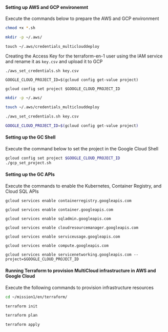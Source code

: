 #### Setting up AWS and GCP environemnt
Execute the commands below to prepare the AWS and GCP environment
```bash
chmod +x *.sh
```
```bash
mkdir -p ~/.aws/
```
```
touch ~/.aws/credentials_multiclouddeploy
```
Creating the Access Key for the terraform-en-1 user using the IAM service and rename it as `key.csv` and upload it to GCP

```
./aws_set_credentials.sh key.csv
```
```
GOOGLE_CLOUD_PROJECT_ID=$(gcloud config get-value project)
```
```
gcloud config set project $GOOGLE_CLOUD_PROJECT_ID
```

```bash
mkdir -p ~/.aws/
```
```bash
touch ~/.aws/credentials_multiclouddeploy
```
```bash
./aws_set_credentials.sh key.csv
```
```bash
GOOGLE_CLOUD_PROJECT_ID=$(gcloud config get-value project)
```

#### Setting up the GC Shell
Execute the command below to set the project in the Google Cloud Shell
```bash
gcloud config set project $GOOGLE_CLOUD_PROJECT_ID
./gcp_set_project.sh
```

#### Setting up the GC APIs
Execute the commands to enable the Kubernetes, Container Registry, and Cloud SQL APIs
```bash
gcloud services enable containerregistry.googleapis.com
```
```
gcloud services enable container.googleapis.com
```
```
gcloud services enable sqladmin.googleapis.com
```
```
gcloud services enable cloudresourcemanager.googleapis.com
```
```
gcloud services enable serviceusage.googleapis.com
```
```
gcloud services enable compute.googleapis.com
```
```
gcloud services enable servicenetworking.googleapis.com --project=$GOOGLE_CLOUD_PROJECT_ID
```

#### Running Terraform to provision MultiCloud infrastructure in AWS and Google Cloud
Execute the following commands to provision infrastructure resources

```bash
cd ~/mission1/en/terraform/
```
```bash
terraform init
```
```bash
terraform plan
```
```bash
terraform apply
```

